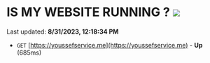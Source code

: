 # IS MY WEBSITE RUNNING ? [![](https://img.shields.io/static/v1?label=Sponsor&message=%E2%9D%A4&logo=GitHub&color=%23fe8e86)](https://github.com/sponsors/<username>)

Last updated: **8/31/2023, 12:18:34 PM**

- `GET` [https://youssefservice.me](https://youssefservice.me) - **Up** (685ms)
